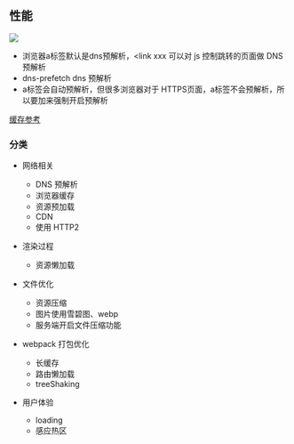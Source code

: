 ## 性能
![](https://note.youdao.com/yws/public/resource/9662a37292a46dac8f0ffbeaf116a00a/xmlnote/4D54544BBED342429264D8E4C417685D/23817)

- 浏览器a标签默认是dns预解析，<link xxx 可以对 js 控制跳转的页面做 DNS 预解析
- dns-prefetch   dns 预解析
- a标签会自动预解析，但很多浏览器对于 HTTPS页面，a标签不会预解析，所以要加<meta http....>来强制开启预解析

[缓存参考](https://yuchengkai.cn/docs/zh/frontend/performance.html#%E7%BD%91%E7%BB%9C%E7%9B%B8%E5%85%B3)


### 分类
- 网络相关
    - DNS 预解析
    - 浏览器缓存
    - 资源预加载
    - CDN
    - 使用 HTTP2
 
- 渲染过程
    - 资源懒加载

- 文件优化
    - 资源压缩
    - 图片使用雪碧图、webp
    - 服务端开启文件压缩功能

- webpack 打包优化
    - 长缓存 
    - 路由懒加载 
    - treeShaking

- 用户体验
    - loading
    - 感应热区
